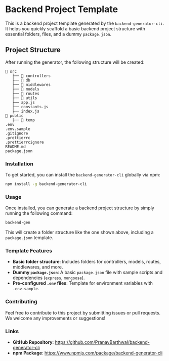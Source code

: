 # Backend Project Template

This is a backend project template generated by the `backend-generator-cli`. It helps you quickly scaffold a basic backend project structure with essential folders, files, and a dummy `package.json`.

## Project Structure

After running the generator, the following structure will be created:

```
📁 src
   ├── 📁 controllers
   ├── 📁 db
   ├── 📁 middlewares
   ├── 📁 models
   ├── 📁 routes
   ├── 📁 utils
   ├── app.js
   ├── constants.js
   ├── index.js
📁 public
   ├── 📁 temp
.env
.env.sample
.gitignore
.prettierrc
.prettierrcignore
README.md
package.json
```

### Installation

To get started, you can install the `backend-generator-cli` globally via npm:

```bash
npm install -g backend-generator-cli
```

### Usage

Once installed, you can generate a backend project structure by simply running the following command:

```bash
backend-gen
```

This will create a folder structure like the one shown above, including a `package.json` template.

### Template Features

- **Basic folder structure**: Includes folders for controllers, models, routes, middlewares, and more.
- **Dummy `package.json`**: A basic `package.json` file with sample scripts and dependencies (`express`, `mongoose`).
- **Pre-configured `.env` files**: Template for environment variables with `.env.sample`.

### Contributing

Feel free to contribute to this project by submitting issues or pull requests. We welcome any improvements or suggestions!

### Links

- **GitHub Repository**: https://github.com/PranavBarthwal/backend-generator-cli
- **npm Package**: https://www.npmjs.com/package/backend-generator-cli

